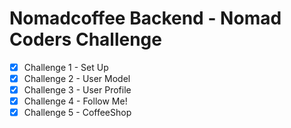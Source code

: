 # Nomadcoffee Backend - Nomad Coders Challenge

- [x] Challenge 1 - Set Up
- [x] Challenge 2 - User Model
- [x] Challenge 3 - User Profile
- [x] Challenge 4 - Follow Me!
- [x] Challenge 5 - CoffeeShop
